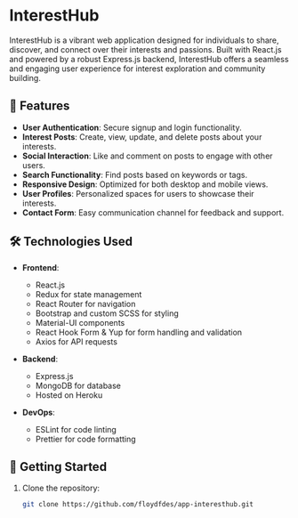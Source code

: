 # InterestHub

InterestHub is a vibrant web application designed for individuals to share, discover, and connect over their interests and passions. Built with React.js and powered by a robust Express.js backend, InterestHub offers a seamless and engaging user experience for interest exploration and community building.

## 🌟 Features

- **User Authentication**: Secure signup and login functionality.
- **Interest Posts**: Create, view, update, and delete posts about your interests.
- **Social Interaction**: Like and comment on posts to engage with other users.
- **Search Functionality**: Find posts based on keywords or tags.
- **Responsive Design**: Optimized for both desktop and mobile views.
- **User Profiles**: Personalized spaces for users to showcase their interests.
- **Contact Form**: Easy communication channel for feedback and support.

## 🛠️ Technologies Used

- **Frontend**:
  - React.js
  - Redux for state management
  - React Router for navigation
  - Bootstrap and custom SCSS for styling
  - Material-UI components
  - React Hook Form & Yup for form handling and validation
  - Axios for API requests

- **Backend**:
  - Express.js
  - MongoDB for database
  - Hosted on Heroku

- **DevOps**:
  - ESLint for code linting
  - Prettier for code formatting

## 🚀 Getting Started

1. Clone the repository:
   ```bash
   git clone https://github.com/floydfdes/app-interesthub.git

